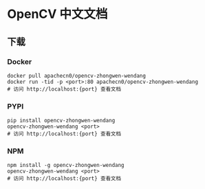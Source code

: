 # OpenCV 中文文档

## 下载

### Docker

```
docker pull apachecn0/opencv-zhongwen-wendang
docker run -tid -p <port>:80 apachecn0/opencv-zhongwen-wendang
# 访问 http://localhost:{port} 查看文档
```

### PYPI

```
pip install opencv-zhongwen-wendang
opencv-zhongwen-wendang <port>
# 访问 http://localhost:{port} 查看文档
```

### NPM

```
npm install -g opencv-zhongwen-wendang
opencv-zhongwen-wendang <port>
# 访问 http://localhost:{port} 查看文档
```